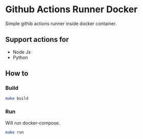 # Github Actions Runner Docker

Simple githib actions runner inside docker container.

## Support actions for

* Node Js
* Python

## How to

### Build

```sh
make build
```

### Run

Will run docker-compose.

```sh
make run
```
